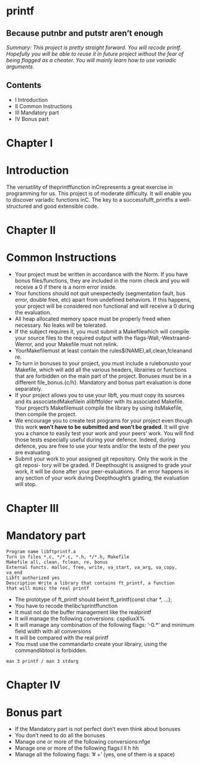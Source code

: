# printf

## Because putnbr and putstr aren’t enough

_Summary: This project is pretty straight forward. You will recode printf. Hopefully you
will be able to reuse it in future project without the fear of being flagged as a cheater.
You will mainly learn how to use variadic arguments._


## Contents

- I Introduction
- II Common Instructions
- III Mandatory part
- IV Bonus part


# Chapter I

# Introduction

The versatility of theprintffunction inCrepresents a great exercise in programming for
us. This project is of moderate difficulty. It will enable you to discover variadic functions
inC.
The key to a successfulft_printfis a well-structured and good extensible code.


# Chapter II

# Common Instructions

- Your project must be written in accordance with the Norm. If you have bonus
    files/functions, they are included in the norm check and you will receive a 0 if there
    is a norm error inside.
- Your functions should not quit unexpectedly (segmentation fault, bus error, double
    free, etc) apart from undefined behaviors. If this happens, your project will be
    considered non functional and will receive a 0 during the evaluation.
- All heap allocated memory space must be properly freed when necessary. No leaks
    will be tolerated.
- If the subject requires it, you must submit a Makefilewhich will compile your
    source files to the required output with the flags-Wall,-Wextraand-Werror, and
    your Makefile must not relink.
- YourMakefilemust at least contain the rules$(NAME),all,clean,fcleanand
    re.
- To turn in bonuses to your project, you must include a rulebonusto your Makefile,
    which will add all the various headers, librairies or functions that are forbidden on
    the main part of the project. Bonuses must be in a different file_bonus.{c/h}.
    Mandatory and bonus part evaluation is done separately.
- If your project allows you to use your libft, you must copy its sources and its
    associatedMakefilein alibftfolder with its associated Makefile. Your project’s
    Makefilemust compile the library by using itsMakefile, then compile the project.
- We encourage you to create test programs for your project even though this work
    **won’t have to be submitted and won’t be graded**. It will give you a chance
    to easily test your work and your peers’ work. You will find those tests especially
    useful during your defence. Indeed, during defence, you are free to use your tests
    and/or the tests of the peer you are evaluating.
- Submit your work to your assigned git repository. Only the work in the git reposi-
    tory will be graded. If Deepthought is assigned to grade your work, it will be done
    after your peer-evaluations. If an error happens in any section of your work during
    Deepthought’s grading, the evaluation will stop.


# Chapter III

# Mandatory part

```
Program name libftprintf.a
Turn in files *.c, */*.c, *.h, */*.h, Makefile
Makefile all, clean, fclean, re, bonus
External functs. malloc, free, write, va_start, va_arg, va_copy,
va_end
Libft authorized yes
Description Write a library that contains ft_printf, a function
that will mimic the real printf
```
- The prototype of ft_printf should beint ft_printf(const char *, ...);
- You have to recode thelibc’sprintffunction
- It must not do the buffer management like the realprintf
- It will manage the following conversions: cspdiuxX%
- It will manage any combination of the following flags: ’-0.*’ and minimum field
    width with all conversions
- It will be compared with the real printf
- You must use the commandarto create your librairy, using the commandlibtool
    is forbidden.

```
man 3 printf / man 3 stdarg
```

# Chapter IV

# Bonus part

- If the Mandatory part is not perfect don’t even think about bonuses
- You don’t need to do all the bonuses
- Manage one or more of the following conversions:nfge
- Manage one or more of the following flags:l ll h hh
- Manage all the following flags: ’# +’ (yes, one of them is a space)
